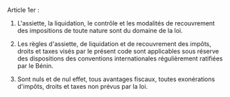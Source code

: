 Article 1er :

1. L'assiette, la liquidation, le contrôle et les modalités de recouvrement des impositions de toute nature sont du domaine de la loi.

2. Les règles d'assiette, de liquidation et de recouvrement des impôts, droits et taxes visés par le présent code sont applicables sous réserve des dispositions des conventions internationales régulièrement ratifiées par le Bénin.

3. Sont nuls et de nul effet, tous avantages fiscaux, toutes exonérations d'impôts, droits et taxes non prévus par la loi.
